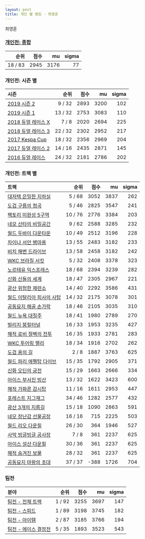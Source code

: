 ```yaml
---
layout: post
title: 개인 별 랭킹 - 최영훈
---
```


최영훈

### [개인전: 종합](../singles-full)

| 순위 | 점수 | mu | sigma |
|---:|---:|---:|---:|
| 18 / 83 | 2945 | 3176 | 77 |

### 개인전: 시즌 별

| 시즌 | 순위 | 점수 | mu | sigma |
|:---|---:|---:|---:|---:|
| [2019 시즌 2](../singles-s2019_2) | 9 / 32 | 2893 | 3200 | 102 |
| [2019 시즌 1](../singles-s2019_1) | 13 / 32 | 2753 | 3083 | 110 |
| [2018 듀얼 레이스 X](../singles-s2018_2) | 7 / 8 | 2020 | 2694 | 225 |
| [2018 듀얼 레이스 3](../singles-s2018_1) | 22 / 32 | 2302 | 2952 | 217 |
| [2017 Kespa Cup](../singles-s2017_2) | 18 / 32 | 2356 | 2969 | 204 |
| [2017 듀얼 레이스 2](../singles-s2017_1) | 14 / 16 | 2435 | 2871 | 145 |
| [2016 듀얼 레이스](../singles-s2016_1) | 24 / 32 | 2181 | 2786 | 202 |

### 개인전: 트랙 별

| 트랙 | 순위 | 점수 | mu | sigma |
|:---|---:|---:|---:|---:|
| [대저택 은밀한 지하실](../jeotaek) | 5 / 68 | 3052 | 3837 | 262 |
| [도검 구름의 협곡](../hyupgog) | 5 / 46 | 2825 | 3547 | 241 |
| [팩토리 미완성 5구역](../district5) | 10 / 76 | 2776 | 3384 | 203 |
| [네모 산타의 비밀공간](../santa) | 9 / 62 | 2588 | 3285 | 232 |
| [월드 두바이 다운타운](../dubai) | 10 / 49 | 2512 | 3196 | 228 |
| [차이나 서안 병마용](../byeongma) | 13 / 55 | 2483 | 3182 | 233 |
| [비치 해변 드라이브](../haebyun) | 13 / 58 | 2458 | 3182 | 242 |
| [WKC 브라질 서킷](../brazil) | 5 / 32 | 2408 | 3378 | 323 |
| [노르테유 익스프레스](../noex) | 18 / 68 | 2394 | 3239 | 282 |
| [신화 신들의 세계](../shinsegye) | 18 / 47 | 2305 | 2967 | 221 |
| [광산 위험한 제련소](../jeryeonso) | 14 / 40 | 2292 | 3586 | 431 |
| [월드 이탈리아 피사의 사탑](../pizza) | 14 / 32 | 2175 | 3078 | 301 |
| [공동묘지 해골 손가락](../haeson) | 18 / 46 | 2105 | 3035 | 310 |
| [월드 뉴욕 대질주](../newyork) | 18 / 41 | 1980 | 2789 | 270 |
| [빌리지 붐힐터널](../boomhill) | 16 / 33 | 1953 | 3235 | 427 |
| [해적 로비 절벽의 전투](../lobby) | 16 / 35 | 1933 | 2781 | 283 |
| [WKC 투어링 랠리](../rally) | 18 / 34 | 1916 | 2702 | 262 |
| [도검 용의 길](../daagon) | 2 / 8 | 1887 | 3763 | 625 |
| [월드 파리 에펠탑 다이브](../eifel) | 15 / 35 | 1792 | 2905 | 371 |
| [신화 오딘의 궁전](../odin) | 15 / 29 | 1663 | 2666 | 334 |
| [아이스 부서진 빙산](../boobing) | 13 / 32 | 1622 | 3423 | 600 |
| [해적 가파른 감시탑](../gamshi) | 11 / 16 | 1611 | 2953 | 447 |
| [포레스트 지그재그](../zigzag) | 34 / 46 | 1282 | 2577 | 432 |
| [광산 3개의 지름길](../gwangsamji) | 15 / 18 | 1090 | 2863 | 591 |
| [네모 장난감 선물공장](../present) | 16 / 16 | 715 | 2225 | 503 |
| [월드 리오 다운힐](../rio) | 26 / 30 | 364 | 1946 | 527 |
| [사막 빙글빙글 공사장](../sabing) | 7 / 8 | 361 | 2237 | 625 |
| [아이스 설산 다운힐](../seolsan) | 30 / 36 | 361 | 2237 | 625 |
| [해적 숨겨진 보물](../haesumbo) | 28 / 32 | 361 | 2237 | 625 |
| [공동묘지 마왕의 초대](../mawang) | 37 / 37 | -388 | 1726 | 704 |

### 팀전

| 분야 | 순위 | 점수 | mu | sigma |
|:---|---:|---:|---:|---:|
| [팀전 - 전체 트랙](../team-full) | 1 / 92 | 3255 | 3697 | 147 |
| [팀전 - 스피드](../team-speed) | 1 / 89 | 3198 | 3745 | 182 |
| [팀전 - 아이템](../team-item) | 2 / 87 | 3185 | 3766 | 194 |
| [팀전 - 에이스 결정전](../team-ace) | 5 / 35 | 1893 | 3523 | 543 |
